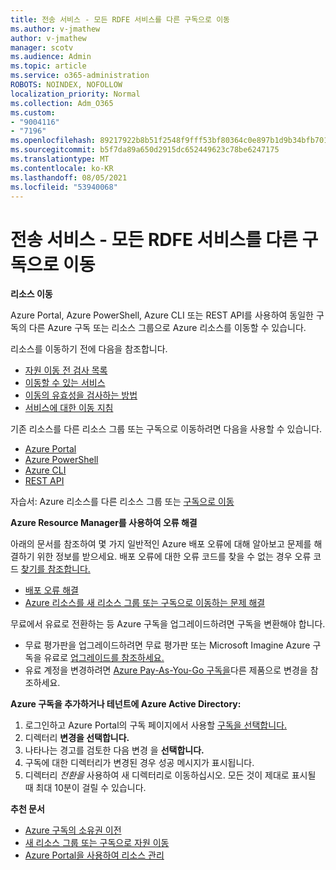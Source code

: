 ```yaml
---
title: 전송 서비스 - 모든 RDFE 서비스를 다른 구독으로 이동
ms.author: v-jmathew
author: v-jmathew
manager: scotv
ms.audience: Admin
ms.topic: article
ms.service: o365-administration
ROBOTS: NOINDEX, NOFOLLOW
localization_priority: Normal
ms.collection: Adm_O365
ms.custom:
- "9004116"
- "7196"
ms.openlocfilehash: 89217922b8b51f2548f9fff53bf80364c0e897b1d9b34bfb7016f0b0f197cf17
ms.sourcegitcommit: b5f7da89a650d2915dc652449623c78be6247175
ms.translationtype: MT
ms.contentlocale: ko-KR
ms.lasthandoff: 08/05/2021
ms.locfileid: "53940068"
---
```

# <a name="transfer-services---move-all-rdfe-services-to-another-subscription"></a>전송 서비스 - 모든 RDFE 서비스를 다른 구독으로 이동

**리소스 이동**

Azure Portal, Azure PowerShell, Azure CLI 또는 REST API를 사용하여 동일한 구독의 다른 Azure 구독 또는 리소스 그룹으로 Azure 리소스를 이동할 수 있습니다.

리소스를 이동하기 전에 다음을 참조합니다.

- [자원 이동 전 검사 목록](https://docs.microsoft.com/azure/azure-resource-manager/resource-group-move-resources?WT.mc_id=Portal-Microsoft_Azure_Support#checklist-before-moving-resources)
- [이동할 수 있는 서비스](https://docs.microsoft.com/azure/azure-resource-manager/move-support-resources?WT.mc_id=Portal-Microsoft_Azure_Support)
- [이동의 유효성을 검사하는 방법](https://docs.microsoft.com/azure/azure-resource-manager/resource-group-move-resources?WT.mc_id=Portal-Microsoft_Azure_Support#validate-move)
- [서비스에 대한 이동 지침](https://docs.microsoft.com/azure/azure-resource-manager/move-limitations/app-service-move-limitations?WT.mc_id=Portal-Microsoft_Azure_Support)

기존 리소스를 다른 리소스 그룹 또는 구독으로 이동하려면 다음을 사용할 수 있습니다.

- [Azure Portal](https://docs.microsoft.com/azure/azure-resource-manager/resource-group-move-resources?WT.mc_id=Portal-Microsoft_Azure_Support#use-the-portal)
- [Azure PowerShell](https://docs.microsoft.com/azure/azure-resource-manager/resource-group-move-resources?WT.mc_id=Portal-Microsoft_Azure_Support#use-azure-powershell)
- [Azure CLI](https://docs.microsoft.com/azure/azure-resource-manager/resource-group-move-resources?WT.mc_id=Portal-Microsoft_Azure_Support#use-azure-cli)
- [REST API](https://docs.microsoft.com/azure/azure-resource-manager/resource-group-move-resources?WT.mc_id=Portal-Microsoft_Azure_Support#use-rest-api)

자습서: Azure 리소스를 다른 리소스 그룹 또는 [구독으로 이동](https://docs.microsoft.com/azure/azure-resource-manager/resource-manager-tutorial-move-resources)

**Azure Resource Manager를 사용하여 오류 해결**

아래의 문서를 참조하여 몇 가지 일반적인 Azure 배포 오류에 대해 알아보고 문제를 해결하기 위한 정보를 받으세요. 배포 오류에 대한 오류 코드를 찾을 수 없는 경우 오류 코드 [찾기를 참조합니다.](https://docs.microsoft.com/azure/azure-resource-manager/resource-manager-common-deployment-errors?WT.mc_id=Portal-Microsoft_Azure_Support#find-error-code)

- [배포 오류 해결](https://docs.microsoft.com/azure/azure-resource-manager/resource-manager-common-deployment-errors)
- [Azure 리소스를 새 리소스 그룹 또는 구독으로 이동하는 문제 해결](https://docs.microsoft.com/azure/azure-resource-manager/troubleshoot-move)

무료에서 유료로 전환하는 등 Azure 구독을 업그레이드하려면 구독을 변환해야 합니다.

- 무료 평가판을 업그레이드하려면 무료 평가판 또는 Microsoft Imagine Azure 구독을 유료로 [업그레이드를 참조하세요.](https://docs.microsoft.com/azure/billing/billing-upgrade-azure-subscription)
- 유료 계정을 변경하려면 [Azure Pay-As-You-Go 구독을](https://docs.microsoft.com/azure/billing/billing-how-to-switch-azure-offer)다른 제품으로 변경을 참조하세요.

**Azure 구독을 추가하거나 테넌트에 Azure Active Directory:**

1. 로그인하고 Azure Portal의 구독 페이지에서 사용할 [구독을 선택합니다.](https://portal.azure.com/#blade/Microsoft_Azure_Billing/SubscriptionsBlade)
2. 디렉터리 **변경을 선택합니다.**
3. 나타나는 경고를 검토한 다음 변경 을 **선택합니다.**
4. 구독에 대한 디렉터리가 변경된 경우 성공 메시지가 표시됩니다.
5. 디렉터리 *전환을* 사용하여 새 디렉터리로 이동하십시오. 모든 것이 제대로 표시될 때 최대 10분이 걸릴 수 있습니다.

**추천 문서**

- [Azure 구독의 소유권 이전](https://docs.microsoft.com/azure/billing-subscription-transfer)
- [새 리소스 그룹 또는 구독으로 자원 이동](https://docs.microsoft.com/azure/azure-resource-manager/resource-group-move-resources)
- [Azure Portal을 사용하여 리소스 관리](https://docs.microsoft.com/azure/azure-resource-manager/resource-group-portal)
